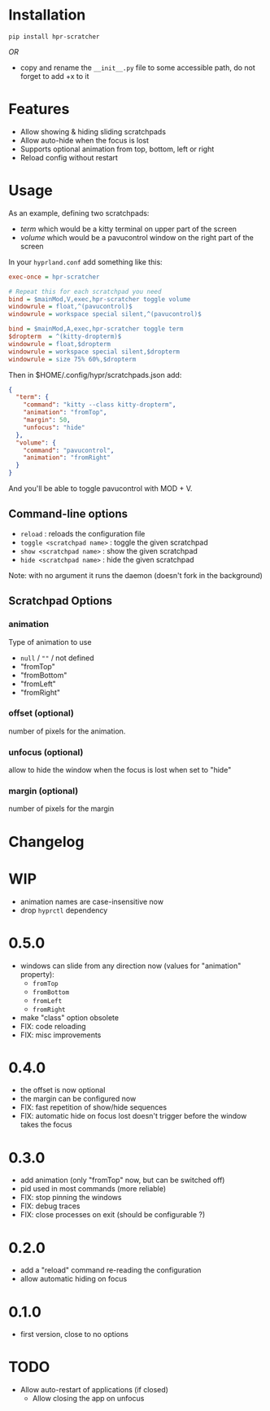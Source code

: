# Installation

```
pip install hpr-scratcher
```

_OR_

- copy and rename the `__init__.py` file to some accessible path, do not forget to add +x to it

# Features

- Allow showing & hiding sliding scratchpads
- Allow auto-hide when the focus is lost
- Supports optional animation from top, bottom, left or right
- Reload config without restart

# Usage

As an example, defining two scratchpads:

- _term_ which would be a kitty terminal on upper part of the screen
- _volume_ which would be a pavucontrol window on the right part of the screen

In your `hyprland.conf` add something like this:

```ini
exec-once = hpr-scratcher

# Repeat this for each scratchpad you need
bind = $mainMod,V,exec,hpr-scratcher toggle volume
windowrule = float,^(pavucontrol)$
windowrule = workspace special silent,^(pavucontrol)$

bind = $mainMod,A,exec,hpr-scratcher toggle term
$dropterm  = ^(kitty-dropterm)$
windowrule = float,$dropterm
windowrule = workspace special silent,$dropterm
windowrule = size 75% 60%,$dropterm
```

Then in $HOME/.config/hypr/scratchpads.json add:

```json
{
  "term": {
    "command": "kitty --class kitty-dropterm",
    "animation": "fromTop",
    "margin": 50,
    "unfocus": "hide"
  },
  "volume": {
    "command": "pavucontrol",
    "animation": "fromRight"
  }
}
```

And you'll be able to toggle pavucontrol with MOD + V.

## Command-line options

- `reload` : reloads the configuration file
- `toggle <scratchpad name>` : toggle the given scratchpad
- `show <scratchpad name>` : show the given scratchpad
- `hide <scratchpad name>` : hide the given scratchpad

Note: with no argument it runs the daemon (doesn't fork in the background)

## Scratchpad Options

### animation

Type of animation to use

- `null` / `""` / not defined
- "fromTop"
- "fromBottom"
- "fromLeft"
- "fromRight"

### offset (optional)

number of pixels for the animation.

### unfocus (optional)

allow to hide the window when the focus is lost when set to "hide"

### margin (optional)

number of pixels for the margin

# Changelog

# WIP

- animation names are case-insensitive now
- drop `hyprctl` dependency

# 0.5.0

- windows can slide from any direction now (values for "animation" property):
  - `fromTop`
  - `fromBottom`
  - `fromLeft`
  - `fromRight`
- make "class" option obsolete
- FIX: code reloading
- FIX: misc improvements

# 0.4.0

- the offset is now optional
- the margin can be configured now
- FIX: fast repetition of show/hide sequences
- FIX: automatic hide on focus lost doesn't trigger before the window takes the focus

# 0.3.0

- add animation (only "fromTop" now, but can be switched off)
- pid used in most commands (more reliable)
- FIX: stop pinning the windows
- FIX: debug traces
- FIX: close processes on exit (should be configurable ?)

# 0.2.0

- add a "reload" command re-reading the configuration
- allow automatic hiding on focus

# 0.1.0

- first version, close to no options

# TODO

- Allow auto-restart of applications (if closed)
  - Allow closing the app on unfocus
